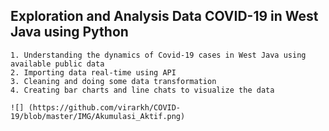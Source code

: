 ## Exploration and Analysis Data COVID-19 in West Java using Python
    1. Understanding the dynamics of Covid-19 cases in West Java using available public data
    2. Importing data real-time using API
    3. Cleaning and doing some data transformation
    4. Creating bar charts and line chats to visualize the data
    
    ![] (https://github.com/virarkh/COVID-19/blob/master/IMG/Akumulasi_Aktif.png)
